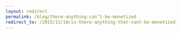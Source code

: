 ```yaml
---
layout: redirect
permalink: /blog/there-anything-can’t-be-monetized
redirect_to: /2015/11/10/is-there-anything-that-cant-be-monetized
---
```

